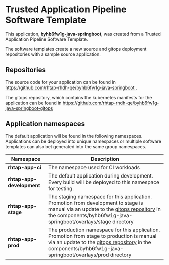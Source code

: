 # Trusted Application Pipeline Software Template

This application, **byhb6fw1g-java-springboot**, was created from a Trusted Application Pipeline Software Template.

The software templates create a new source and gitops deployment repositories with a sample source application. 

## Repositories

The source code for your application can be found in [https://github.com/rhtap-rhdh-qe/byhb6fw1g-java-springboot ](https://github.com/rhtap-rhdh-qe/byhb6fw1g-java-springboot ).
 
The gitops repository, which contains the kubernetes manifests for the application can be found in 
[https://github.com/rhtap-rhdh-qe/byhb6fw1g-java-springboot-gitops ](https://github.com/rhtap-rhdh-qe/byhb6fw1g-java-springboot-gitops ) 

## Application namespaces 

The default application will be found in the following namespaces. Applications can be deployed into unique namespaces or multiple software templates can also bet generated into the same group namespaces.  

|  Namespace   |  Description   |  
| -------- | -------- |
| **rhtap-app-ci** | The namespace used for CI workloads |
| **rhtap-app-development** | The default application during development. Every build will be deployed to this namespace for testing. |
| **rhtap-app-stage** | The staging namespace for this application. Promotion from development to stage is manual via an update to the [gitops repository](https://github.com/rhtap-rhdh-qe/byhb6fw1g-java-springboot-gitops ) in the components/byhb6fw1g-java-springboot/overlays/stage directory |
| **rhtap-app-prod** | The production namespace for this application. Promotion from stage to production is manual via an update to the [gitops repository](https://github.com/rhtap-rhdh-qe/byhb6fw1g-java-springboot-gitops ) in the components/byhb6fw1g-java-springboot/overlays/prod directory |